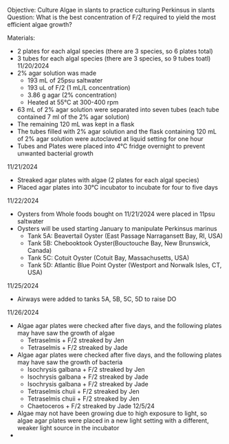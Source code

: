 Objective: Culture Algae in slants to practice culturing Perkinsus in slants 
Question: What is the best concentration of F/2 required to yield the most efficient algae growth?

Materials:
- 2 plates for each algal species (there are 3 species, so 6 plates total)
- 3 tubes for each algal species (there are 3 species, so 9 tubes toatl)
11/20/2024
- 2% agar solution was made 
	- 193 mL of 25psu saltwater 
	- 193 uL of F/2 (1 mL/L concentration)
	- 3.86 g agar (2% concentration)
	- Heated at 55°C at 300-400 rpm
- 63 mL of 2% agar solution were separated into seven tubes (each tube contained 7 ml of the 2% agar solution)
- The remaining 120 mL was kept in a flask
- The tubes filled with 2% agar solution and the flask containing 120 mL of 2% agar solution were autoclaved at liquid setting for one hour 
- Tubes and Plates were placed into 4°C fridge overnight to prevent unwanted bacterial growth

11/21/2024
- Streaked agar plates with algae (2 plates for each algal species)
- Placed agar plates into 30°C incubator to incubate for four to five days 

11/22/2024
- Oysters from Whole foods bought on 11/21/2024 were placed in 11psu saltwater
- Oysters will be used starting January to manipulate Perkinsus marinus
	- Tank 5A: Beavertail Oyster (East Passage Narragansett Bay, RI, USA)
	- Tank 5B: Chebooktook Oyster(Bouctouche Bay, New Brunswick, Canada)
	- Tank 5C: Cotuit Oyster (Cotuit Bay, Massachusetts, USA)
	- Tank 5D: Atlantic Blue Point Oyster (Westport and Norwalk Isles, CT, USA)

11/25/2024
- Airways were added to tanks 5A, 5B, 5C, 5D to raise DO

11/26/2024
- Algae agar plates were checked after five days, and the following plates may have saw the growth of algae 
	- Tetraselmis + F/2 streaked by Jen
	- Tetraselmis + F/2 streaked by Jade
- Algae agar plates were checked after five days, and the following plates may have saw the growth of bacteria
	- Isochrysis galbana + F/2 streaked by Jen
	- Isochrysis galbana + F/2 streaked by Jade
	- Isochrysis galbana + F/2 streaked by Jade
	- Tetraselmis chuii + F/2 streaked by Jen
	- Tetraselmis chuii + F/2 streaked by Jen
	- Chaetoceros + F/2 streaked by Jade
12/5/24
- Algae may not have been growing due to high exposure to light, so algae agar plates were placed in a new light setting with a different, weaker light source in the incubator
- 